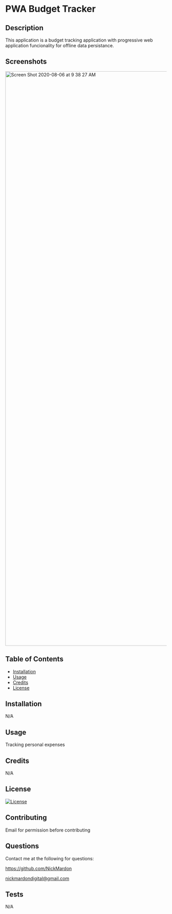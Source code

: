 # PWA Budget Tracker

## Description 

This application is a budget tracking application with progressive web application funcionality for offline data persistance.

## Screenshots

<img width="1794" alt="Screen Shot 2020-08-06 at 9 38 27 AM" src="https://user-images.githubusercontent.com/64296192/89558134-b21e9080-d7c8-11ea-8ac5-bec41e833710.png">

## Table of Contents

* [Installation](#installation)
* [Usage](#usage)
* [Credits](#credits)
* [License](#license)


## Installation 

N/A


## Usage 

Tracking personal expenses


## Credits 

N/A

## License

[![License](https://img.shields.io/badge/License-EPL%201.0-red.svg)](https://opensource.org/licenses/EPL-1.0)

## Contributing

Email for permission before contributing

## Questions

Contact me at the following for questions:

https://github.com/NickMardon

nickmardondigital@gmail.com

## Tests

N/A
